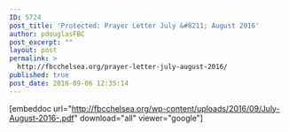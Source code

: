 ```yaml
---
ID: 5724
post_title: 'Protected: Prayer Letter July &#8211; August 2016'
author: pdouglasFBC
post_excerpt: ""
layout: post
permalink: >
  http://fbcchelsea.org/prayer-letter-july-august-2016/
published: true
post_date: 2016-09-06 12:35:14
---
```

[embeddoc url="http://fbcchelsea.org/wp-content/uploads/2016/09/July-August-2016-.pdf" download="all" viewer="google"]